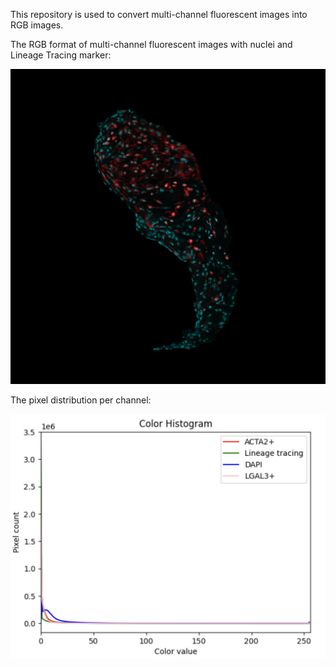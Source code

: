 This repository is used to convert multi-channel fluorescent images into RGB images.

The RGB format of multi-channel fluorescent images with nuclei and Lineage Tracing marker:

![](86632_17.png)


The pixel distribution per channel:

![](histogram.png)

